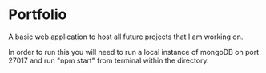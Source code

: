# Portfolio
A basic web application to host all future projects that I am working on.

In order to run this you will need to run a local instance of mongoDB on port 27017 and run "npm start" from terminal within the directory.
